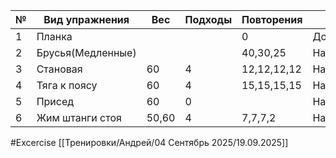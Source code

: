  
| №   | Вид упражнения    | Вес   | Подходы | Повторения  | Место      |
| --- | ----------------- | ----- | ------- | ----------- | ---------- |
| 1   | Планка            |       |         | 0           | Дом        |
| 2   | Брусья(Медленные) |       |         | 40,30,25    | Набережная |
| 3   | Становая          | 60    | 4       | 12,12,12,12 | Набережная |
| 4   | Тяга к поясу      | 60    | 4       | 15,15,15,15 | Набережная |
| 5   | Присед            | 60    | 0       |             | Набережная |
| 6   | Жим штанги стоя   | 50,60 | 4       | 7,7,7,2     | Набережная |

#Excercise
[[Тренировки/Андрей/04 Сентябрь 2025/19.09.2025]]